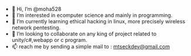 - 👋 Hi, I’m @moha528
- 👀 I’m interested in ecomputer science and mainly in programming.
- 🌱 I’m currently learning ethical hacking in linux, more precisely wireless network pentesting.
- 💞️ I’m looking to collaborate on any king of project related to unity/c#,webapp or c program.
- 📫 reach me by sending a simple mail to : mtseckdev@gmail.com

<!---
moha528/moha528 is a ✨ special ✨ repository because its `README.md` (this file) appears on your GitHub profile.
You can click the Preview link to take a look at your changes.
--->
